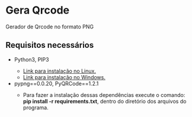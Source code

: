# Gera Qrcode 
<p>Gerador de Qrcode no formato PNG</p>
<h2>Requisitos necessários</h2>
<ul>
  <li>Python3, PIP3</li>
  <ul>
    <li><a href="https://python.org.br/instalacao-linux/">Link para instalação no Linux.</a></li>
    <li><a href="https://python.org.br/instalacao-windows/">Link para instalação no Windows.</a></li>
  </ul>
  <li>pypng==0.0.20, PyQRCode==1.2.1</li>
  <ul>
    <li>Para fazer a instalação dessas dependências execute o comando:<b> pip install -r requirements.txt</b>, dentro do diretório dos arquivos do programa.</li>
  </ul>
</ul>

